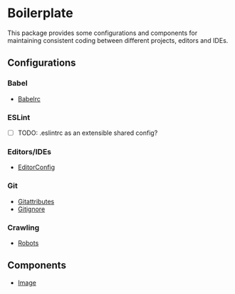# Boilerplate

This package provides some configurations and components for maintaining consistent coding between different projects, editors and IDEs.

## Configurations
### Babel
- [Babelrc](config/.babelrc)

### ESLint
- [ ] TODO: .eslintrc as an extensible shared config?

### Editors/IDEs
- [EditorConfig](config/.editorconfig)

### Git
- [Gitattributes](config/.gitattributes)
- [Gitignore](config/.gitignore)

### Crawling
- [Robots](config/robots.txt)

## Components
- [Image](Components/img/img.html)
